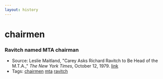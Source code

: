 ```yaml
---
layout: history
---
```

# chairmen
### Ravitch named MTA chairman
- Source: Leslie Maitland, "Carey Asks Richard Ravitch to Be Head of the M.T.A.," *The New York Times*, October 12, 1979. [link](https://nyti.ms/2yCXV2S)
- Tags: [chairmen](../../tags/chairmen/) [mta](../../tags/mta/) [ravitch](../../tags/ravitch/)
